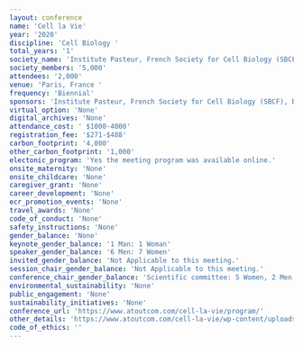 ```yaml
---
layout: conference 
name: 'Cell la Vie'
year: '2020'
discipline: 'Cell Biology '
total_years: '1'
society_name: 'Institute Pasteur, French Society for Cell Biology (SBCF), British Society for Cell Biology (BSCB)'
society_members: '5,000'
attendees: '2,000'
venue: 'Paris, France '
frequency: 'Biennial'
sponsors: 'Institute Pasteur, French Society for Cell Biology (SBCF), British Soceity for Cell Biology (BSCB), Journal of Cell Biology, Universite Paris, Investir Lavenir, Olympus, Leica Microsystems, elsevier, The Cpompany of Biologists, GATACA Systems'
virtual_option: 'None'
digital_archives: 'None'
attendance_cost: ' $1000-4000'
registration_fee: '$271-$488'
carbon_footprint: '4,000'
other_carbon_footprint: '1,000'
electonic_program: 'Yes the meeting program was available online.'
onsite_maternity: 'None'
onsite_childcare: 'None'
caregiver_grant: 'None'
career_development: 'None'
ecr_promotion_events: 'None'
travel_awards: 'None'
code_of_conduct: 'None'
safety_instructions: 'None'
gender_balance: 'None'
keynote_gender_balance: '1 Man: 1 Woman'
speaker_gender_balance: '6 Men: 7 Women'
invited_gender_balance: 'Not Applicable to this meeting.'
session_chair_gender_balance: 'Not Applicable to this meeting.'
conference_chair_gender_balance: 'Scientific committee: 5 Women, 2 Men'
environmental_sustainability: 'None'
public_engagement: 'None'
sustainability_initiatives: 'None'
conference_url: 'https://www.atoutcom.com/cell-la-vie/program/'
other_details: 'https://www.atoutcom.com/cell-la-vie/wp-content/uploads/sites/38/2020/02/PROGRAM-CLV.pdf'
code_of_ethics: ''
---
```

